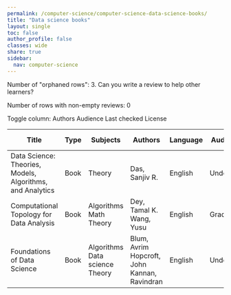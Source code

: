 ```yaml
---
permalink: /computer-science/computer-science-data-science-books/
title: "Data science books"
layout: single
toc: false
author_profile: false
classes: wide
share: true
sidebar:
  nav: computer-science
---
```


Number of "orphaned rows": 3. Can you write a review to help other learners?

Number of rows with non-empty reviews: 0

<div class="table_cols_toggles">
Toggle column: <a class="toggle-vis btn btn--danger" data-column="3">Authors</a> <a class="toggle-vis btn btn--danger" data-column="5">Audience</a> <a class="toggle-vis btn btn--danger" data-column="8">Last checked</a> <a class="toggle-vis btn btn--danger" data-column="9">License</a>
</div>
<table class="display" style="width:100%">
<thead>
<tr>
    <th>Title</th>
    <th>Type</th>
    <th>Subjects</th>
    <th>Authors</th>
    <th>Language</th>
    <th>Audience</th>
    <th>Reviews</th>
    <th>URLs</th>
    <th>Last checked</th>
    <th>License</th>
</tr>
</thead>
<tbody>
<tr>
    <td>Data Science: Theories, Models, Algorithms, and Analytics</td>
    <td>Book</td>
    <td>Theory</td>
    <td>Das, Sanjiv R.</td>
    <td>English</td>
    <td>Undergrad</td>
    <td></td>
    <td><a href="https://srdas.github.io/MLBook/" target="_blank" class="btn btn--info">Site</a></td>
    <td>2023-12-02</td>
    <td>APACHE LICENSE, VERSION 2.0</td>
</tr>
<tr>
    <td>Computational Topology for Data Analysis</td>
    <td>Book</td>
    <td>Algorithms<br>Math<br>Theory</td>
    <td>Dey, Tamal K.<br>Wang, Yusu</td>
    <td>English</td>
    <td>Grad</td>
    <td></td>
    <td><a href = "https://www.cs.purdue.edu/homes/tamaldey/book/CTDAbook/CTDAbook.pdf"  class="btn btn--primary">PDF</a><br><a href = "https://www.cs.purdue.edu/homes/tamaldey/book/CTDAbook/CTDAbook.html" target = "_blank" class="btn btn--info">Site</a></td>
    <td>2023-11-11</td>
    <td>Personal use</td>
</tr>
<tr>
    <td>Foundations of Data Science</td>
    <td>Book</td>
    <td>Algorithms<br>Data science<br>Theory</td>
    <td>Blum, Avrim<br>Hopcroft, John<br>Kannan, Ravindran </td>
    <td>English</td>
    <td>Undergrad</td>
    <td></td>
    <td><a href = "https://home.ttic.edu/~avrim/book.pdf" target = "_blank" class="btn btn--primary">PDF</a></td>
    <td>2023-11-25</td>
    <td>Personal use</td>
</tr>
<tfoot>
<tr>
    <td></td>
    <td></td>
    <td></td>
    <td></td>
    <td></td>
    <td></td>
    <td></td>
    <td></td>
    <td></td>
    <td></td>
</tr>
</tfoot>
